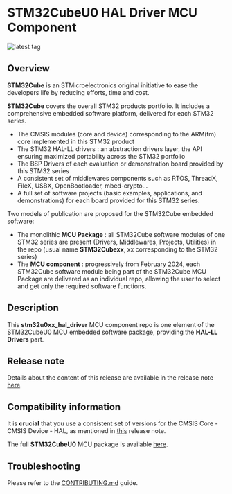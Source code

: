 # STM32CubeU0 HAL Driver MCU Component

![latest tag](https://img.shields.io/github/v/tag/STMicroelectronics/stm32u0xx_hal_driver.svg?color=brightgreen)

## Overview

**STM32Cube** is an STMicroelectronics original initiative to ease the developers life by reducing efforts, time and cost.

**STM32Cube** covers the overall STM32 products portfolio. It includes a comprehensive embedded software platform, delivered for each STM32 series.
   * The CMSIS modules (core and device) corresponding to the ARM(tm) core implemented in this STM32 product
   * The STM32 HAL-LL drivers : an abstraction drivers layer, the API ensuring maximized portability across the STM32 portfolio
   * The BSP Drivers of each evaluation or demonstration board provided by this STM32 series
   * A consistent set of middlewares components such as RTOS, ThreadX, FileX, USBX, OpenBootloader, mbed-crypto...
   * A full set of software projects (basic examples, applications, and demonstrations) for each board provided for this STM32 series.

Two models of publication are proposed for the STM32Cube embedded software:
   * The monolithic **MCU Package** : all STM32Cube software modules of one STM32 series are present (Drivers, Middlewares, Projects, Utilities) in the repo (usual name **STM32Cubexx**, xx corresponding to the STM32 series)
   * The **MCU component** : progressively from February 2024, each STM32Cube software module being part of the STM32Cube MCU Package are delivered as an individual repo, allowing the user to select and get only the required software functions.

## Description

This **stm32u0xx_hal_driver** MCU component repo is one element of the STM32CubeU0 MCU embedded software package, providing the **HAL-LL Drivers** part.

## Release note

Details about the content of this release are available in the release note [here](https://htmlpreview.github.io/?https://github.com/STMicroelectronics/stm32u0xx_hal_driver/blob/master/Release_Notes.html).

## Compatibility information

It is **crucial** that you use a consistent set of versions for the CMSIS Core - CMSIS Device - HAL, as mentioned in [this](https://htmlpreview.github.io/?https://github.com/STMicroelectronics/STM32CubeU0/blob/main/Release_Notes.html) release note.

The full **STM32CubeU0** MCU package is available [here](https://github.com/STMicroelectronics/STM32CubeU0).

## Troubleshooting

Please refer to the [CONTRIBUTING.md](CONTRIBUTING.md) guide.
